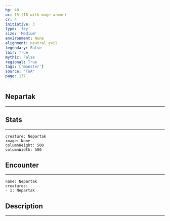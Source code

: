 ```yaml
---
hp: 40
ac: 15 (18 with mage armor)
cr: 4
initiative: 3
type: 'fey'    
size: 'Medium'
environment: None
alignment: neutral evil
legendary: False
lair: True
mythic: False
regional: True
tags: ['monster']
source: "ToA"
page: 137
---
```


## Nepartak
---



## Stats
---

```statblock
creature: Nepartak
image: None
columnHeight: 500
columnWidth: 500
```

## Encounter
---

```encounter-table
name: Nepartak
creatures:
- 1: Nepartak
```

## Description
---




